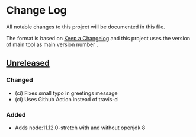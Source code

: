 # Change Log
All notable changes to this project will be documented in this file.

The format is based on [Keep a Changelog](http://keepachangelog.com/)
and this project uses the version of main tool as main version number .

## [Unreleased]

### Changed
- (ci) Fixes small typo in greetings message
- (ci) Uses Github Action instead of travis-ci

### Added
- Adds node:11.12.0-stretch with and without openjdk 8

[Unreleased]: https://github.com/philips-software/node
